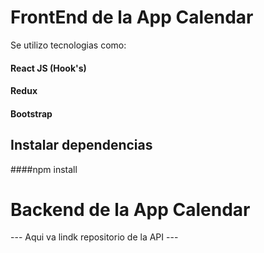 # FrontEnd de la App Calendar

Se utilizo tecnologias como:

#### React JS (Hook's)

#### Redux

#### Bootstrap

## Instalar dependencias

####npm install

# Backend de la App Calendar

--- Aqui va lindk repositorio de la API ---
